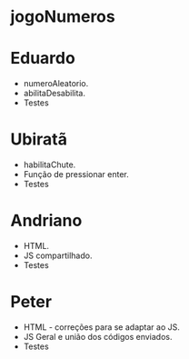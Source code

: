 # jogoNumeros

# Eduardo
- numeroAleatorio.
- abilitaDesabilita.
- Testes

# Ubiratã
- habilitaChute.
- Função de pressionar enter.
- Testes

# Andriano
- HTML.
- JS compartilhado.
- Testes

# Peter
- HTML - correções para se adaptar ao JS.
- JS Geral e união dos códigos enviados.
- Testes
